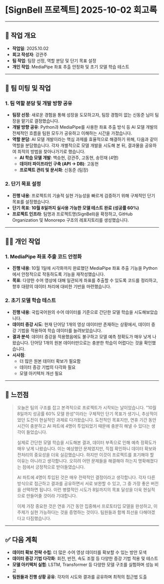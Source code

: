 # [SignBell 프로젝트] 2025-10-02 회고록

---

## 📝 작업 개요

* **작업일**: 2025.10.02
* **회고 작성자**: 강관주
* **팀 작업**: 팀장 선정, 역할 분담 및 단기 목표 설정
* **개인 작업**: MediaPipe 좌표 추출 안정화 및 초기 모델 학습 테스트

---

## 👥 팀 미팅 및 작업

### 1. 팀 역할 분담 및 개발 방향 공유

* **팀장 선정**: 새로운 경험을 통해 성장을 도모하고자, 팀장 경험이 없는 신동준 님이 팀장을 맡기로 결정했습니다.
* **개발 방향 공유**: Python과 MediaPipe를 사용한 좌표 추출 방식 등 AI 모델 개발의 전체적인 흐름을 팀원 모두가 공유하고 이해하는 시간을 가졌습니다.
* **역할 분담**: AI 모델 개발이라는 핵심 과제를 효율적으로 해결하기 위해, 다음과 같이 역할을 분담했습니다. 각자 개별적으로 모델 개발을 시도해 본 뒤, 결과물을 공유하여 최적의 방법을 찾아나가기로 했습니다.
    * **AI 학습 모델 개발**: 백승현, 강관주, 고동현, 송민재 (4명)
    * **데이터 파이프라인 구축 (API -> DB)**: 고동현
    * **프로젝트 관리 및 문서화**: 신동준 (팀장)

### 2. 단기 목표 설정

* **진행 내용**: 프로젝트의 기술적 실현 가능성을 빠르게 검증하기 위해 구체적인 단기 목표를 설정했습니다.
* **단기 목표**: **10월 8일까지 실사용 가능한 모델 테스트 완료 (성공률 60%)**
* **프로젝트 인프라**: 팀명과 프로젝트명(SignBell)을 확정하고, GitHub Organization 및 Monorepo 구조의 레포지토리를 생성했습니다.

---

## 👨‍💻 개인 작업

### 1. MediaPipe 좌표 추출 코드 안정화

* **진행 내용**: 10월 1일에 시각화까지 완료했던 MediaPipe 좌표 추출 기능을 Python에서 안정적으로 작동하도록 기능을 재작성했습니다.
* **목표**: 다양한 수어 영상에 대해 일관되게 좌표를 추출할 수 있도록 코드를 정리하고, 향후 대량의 데이터 처리에 대비한 기반을 마련했습니다.

### 2. 초기 모델 학습 테스트

* **진행 내용**: 국립국어원의 수어 데이터를 기준으로 간단한 모델 학습을 시도해보았습니다.
* **데이터 증강 시도**: 현재 단어당 1개의 영상 데이터만 존재하는 상황에서, 데이터 증강 기법을 적용하여 학습 데이터를 늘려보았습니다.
* **결과 분석**: 데이터 증강을 적용했음에도 불구하고 모델 예측 정확도가 매우 낮게 나왔습니다. 단어당 1개의 원본 데이터만으로는 충분한 학습이 어렵다는 것을 확인했습니다.
* **시사점**:
    * 더 많은 원본 데이터 확보가 필요함
    * 데이터 증강 기법의 다각화 필요
    * 모델 아키텍처 개선 필요

---

## 🤔 느낀점

> 오늘은 팀의 구조를 잡고 본격적으로 프로젝트가 시작되는 날이었습니다. "10월 8일까지 성공률 60% 모델 완성"이라는 구체적인 단기 목표가 생기니, 추상적이었던 도전이 현실적인 과제로 다가왔습니다. 도전적인 목표지만, 연휴 기간 동안 시간이 충분하고 AI 파트에 4명이 투입되었기 때문에 충분히 해낼 수 있다는 생각이 들었습니다.
>
> 실제로 간단한 모델 학습을 시도해본 결과, 데이터 부족으로 인해 예측 정확도가 매우 낮게 나왔습니다. 이는 예상했던 문제였지만, 직접 확인하니 데이터 확보와 전처리의 중요성을 더욱 실감했습니다. 하지만 이것이 프로젝트를 포기해야 할 이유는 아니라고 생각합니다. 오히려 어떤 문제들을 해결해야 하는지 명확해졌다는 점에서 긍정적으로 받아들였습니다.
>
> AI 파트에 4명이 투입된 것은 매우 전략적인 결정이라고 생각합니다. 각자 다른 방식으로 접근하고 결과를 공유하면서 서로 보완할 수 있고, 그 중 가장 좋은 버전을 선택하면 됩니다. 이런 병렬적인 시도가 8일까지의 목표 달성을 더욱 현실적으로 만들어줄 것이라 기대합니다.
>
> 이제 가장 중요한 것은 연휴 기간 동안 집중해서 프로토타입 모델을 완성하고, 이 주제가 실현 가능하다는 것을 증명하는 것이다. 팀원들과 함께 최선을 다해야겠다고 다짐했습니다.

---

## ✅ 다음 계획

* **데이터 확보 전략 수립**: 더 많은 수어 영상 데이터를 확보할 수 있는 방안 모색
* **데이터 증강 기법 다각화**: 회전, 반전, 속도 조절 등 다양한 증강 기법 적용 및 테스트
* **모델 아키텍처 실험**: LSTM, Transformer 등 다양한 모델 구조를 실험하며 성능 비교
* **팀원들과 진행 상황 공유**: 각자의 시도와 결과를 공유하며 최적의 접근법 도출